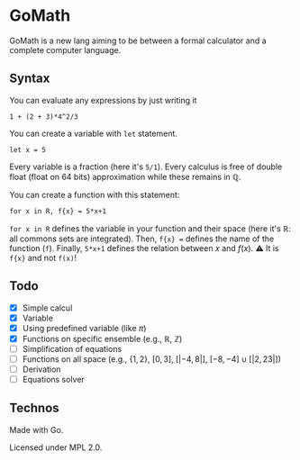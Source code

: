 # GoMath

GoMath is a new lang aiming to be between a formal calculator and a complete computer language.

## Syntax

You can evaluate any expressions by just writing it
```gomath
1 + (2 + 3)*4^2/3
```

You can create a variable with `let` statement.
```gomath
let x = 5
```
Every variable is a fraction (here it's `5/1`).
Every calculus is free of double float (float on 64 bits) approximation while these remains in $\mathbb{Q}$.

You can create a function with this statement:
```gomath
for x in R, f{x} = 5*x+1
```
`for x in R` defines the variable in your function and their space (here it's $\mathbb{R}$: all commons sets are 
integrated).
Then, `f{x} =` defines the name of the function (`f`).
Finally, `5*x+1` defines the relation between $x$ and $f(x)$.
:warning: It is `f{x}` and not `f(x)`!


## Todo

- [x] Simple calcul
- [x] Variable
- [x] Using predefined variable (like $\pi$)
- [x] Functions on specific ensemble (e.g., $\mathbb{R}$, $\mathbb{Z}$)
- [ ] Simplification of equations
- [ ] Functions on all space (e.g., $\{1, 2\}$, $[0, 3]$, $[| -4, 8 |]$, $[-8, -4]\cup [|2, 23|]$)
- [ ] Derivation
- [ ] Equations solver

## Technos

Made with Go.

Licensed under MPL 2.0.